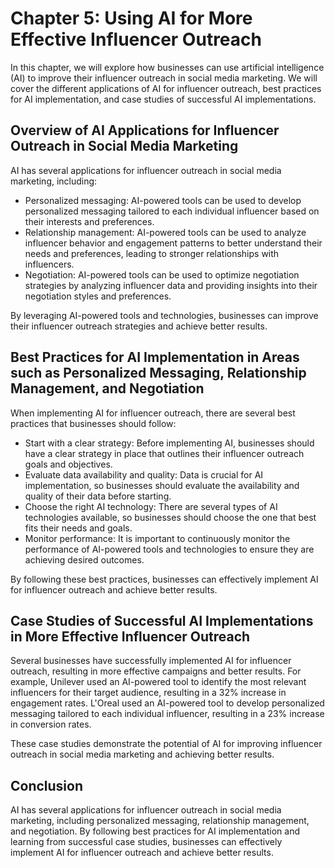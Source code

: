 Chapter 5: Using AI for More Effective Influencer Outreach
==========================================================

In this chapter, we will explore how businesses can use artificial intelligence (AI) to improve their influencer outreach in social media marketing. We will cover the different applications of AI for influencer outreach, best practices for AI implementation, and case studies of successful AI implementations.

Overview of AI Applications for Influencer Outreach in Social Media Marketing
-----------------------------------------------------------------------------

AI has several applications for influencer outreach in social media marketing, including:

* Personalized messaging: AI-powered tools can be used to develop personalized messaging tailored to each individual influencer based on their interests and preferences.
* Relationship management: AI-powered tools can be used to analyze influencer behavior and engagement patterns to better understand their needs and preferences, leading to stronger relationships with influencers.
* Negotiation: AI-powered tools can be used to optimize negotiation strategies by analyzing influencer data and providing insights into their negotiation styles and preferences.

By leveraging AI-powered tools and technologies, businesses can improve their influencer outreach strategies and achieve better results.

Best Practices for AI Implementation in Areas such as Personalized Messaging, Relationship Management, and Negotiation
----------------------------------------------------------------------------------------------------------------------

When implementing AI for influencer outreach, there are several best practices that businesses should follow:

* Start with a clear strategy: Before implementing AI, businesses should have a clear strategy in place that outlines their influencer outreach goals and objectives.
* Evaluate data availability and quality: Data is crucial for AI implementation, so businesses should evaluate the availability and quality of their data before starting.
* Choose the right AI technology: There are several types of AI technologies available, so businesses should choose the one that best fits their needs and goals.
* Monitor performance: It is important to continuously monitor the performance of AI-powered tools and technologies to ensure they are achieving desired outcomes.

By following these best practices, businesses can effectively implement AI for influencer outreach and achieve better results.

Case Studies of Successful AI Implementations in More Effective Influencer Outreach
-----------------------------------------------------------------------------------

Several businesses have successfully implemented AI for influencer outreach, resulting in more effective campaigns and better results. For example, Unilever used an AI-powered tool to identify the most relevant influencers for their target audience, resulting in a 32% increase in engagement rates. L'Oreal used an AI-powered tool to develop personalized messaging tailored to each individual influencer, resulting in a 23% increase in conversion rates.

These case studies demonstrate the potential of AI for improving influencer outreach in social media marketing and achieving better results.

Conclusion
----------

AI has several applications for influencer outreach in social media marketing, including personalized messaging, relationship management, and negotiation. By following best practices for AI implementation and learning from successful case studies, businesses can effectively implement AI for influencer outreach and achieve better results.
